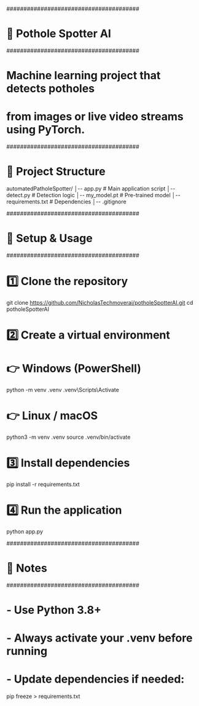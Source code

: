 #######################################
# 🚧 Pothole Spotter AI
#######################################
# Machine learning project that detects potholes 
# from images or live video streams using PyTorch.
#######################################

# 📂 Project Structure
automatedPatholeSpotter/
│-- app.py            # Main application script
│-- detect.py         # Detection logic
│-- my_model.pt       # Pre-trained model
│-- requirements.txt  # Dependencies
│-- .gitignore

#######################################
# 🔧 Setup & Usage
#######################################

# 1️⃣ Clone the repository
git clone https://github.com/NicholasTechmoverai/potholeSpotterAI.git
cd potholeSpotterAI

# 2️⃣ Create a virtual environment
# 👉 Windows (PowerShell)
python -m venv .venv
.venv\Scripts\Activate

# 👉 Linux / macOS
python3 -m venv .venv
source .venv/bin/activate

# 3️⃣ Install dependencies
pip install -r requirements.txt

# 4️⃣ Run the application
python app.py

#######################################
# 📝 Notes
#######################################
# - Use Python 3.8+ 
# - Always activate your .venv before running
# - Update dependencies if needed:
pip freeze > requirements.txt
